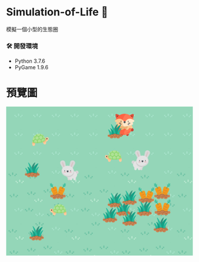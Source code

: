 # Simulation-of-Life 🌱

模擬一個小型的生態圈

### 🛠 開發環境

-   Python 3.7.6
-   PyGame 1.9.6

# 預覽圖

![preview](images/preview.png)
